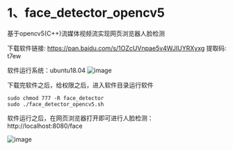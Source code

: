 # 1、face_detector_opencv5
基于opencv5(C++)流媒体视频流实现网页浏览器人脸检测


下载软件链接: https://pan.baidu.com/s/1OZcUVnpae5v4WJIUYRXyxg 提取码: t7ew

软件运行系统：ubuntu18.04
![image](https://user-images.githubusercontent.com/36963108/190705168-1973f2a5-7c34-493d-a346-388ea1954eb6.png)


下载完软件之后，给权限之后，进入软件目录运行软件


 ```
 sudo chmod 777 -R face_detector
 sudo ./face_detector_opencv5.sh
 
 ```
 
 软件运行之后，在网页浏览器打开即可进行人脸检测：http://localhost:8080/face
 
 
 ![image](https://user-images.githubusercontent.com/36963108/190706787-b2bc6a8f-b59a-4ee5-8ff4-d17027c531e7.png)
